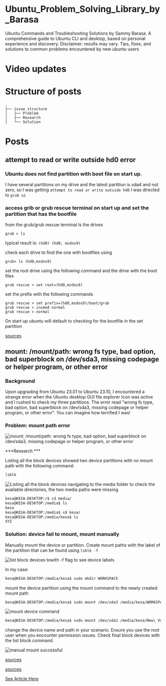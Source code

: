 # Ubuntu_Problem_Solving_Library_by_Barasa
Ubuntu Commands and Troubleshooting Solutions by Sammy Barasa. A comprehensive guide to Ubuntu CLI and desktop, based on personal experience and discovery. Disclaimer: results may vary. Tips, fixes, and solutions to common problems encountered by new ubuntu users

# Video updates

# Structure of posts

```
.
├── issue_structure
│   ├── Problem
│   ├── Research
│   └── Solution

```

# Posts

## **attempt to read or write outside hd0 error**

### Ubuntu does not find partition with boot file on start up.
I have several partitions on my drive and the latest partition is sda4 and not zero, so I was getting `attempt to read or write outside hd0`
 I was directed to `grub ui`

### access grib or grub rescue terminal on start up and set the partition that has the bootfile

from the grub/grub rescue terminal ls the drives
```
grub > ls
```
typical result is: `(hd0) (hd0, msdos9)`

check each drive to find the one with bootfiles using
```
grub> ls (hd0,msdos9)
```
set the root drive using the following command and the drive with the boot files
```
grub rescue > set root=(hd0,msdos9)
```

set the prefix with the following commands

```
grub rescue > set prefix=(hd0,msdos9)/boot/grub
grub rescue > insmod normal
grub rescue > normal
```
On start up ubuntu will default to checking for the bootfile in the set  partition

[sources](https://askubuntu.com/questions/397485/what-to-do-when-i-get-an-attempt-to-read-or-write-outside-of-disk-hd0-error)

## **mount: /mount/path: wrong fs type, bad option, bad superblock on /dev/sda3, missing codepage or helper program, or other error**

### Background

Upon upgrading from Ubuntu 23.01 to Ubuntu 23.10, I encountered a strange error when the Ubuntu desktop GUI file explorer Icon was active and I rushed to check my three partitions. The error read "wrong fs type, bad option, bad superblock on /dev/sda3, missing codepage or helper program, or other error". You can imagine how terrified I was!


### Problem: mount path error

![mount: /mount/path: wrong fs type, bad option, bad superblock on /dev/sda3, missing codepage or helper program, or other error](https://dev-to-uploads.s3.amazonaws.com/uploads/articles/m2x7roajiun3ginsea1s.png)

***Research ***   

Listing all the block devices showed two device partitions with no mount path with the following command:

```sh
lsblk
```

![Listing all the block devices](https://dev-to-uploads.s3.amazonaws.com/uploads/articles/zkktbhzlic29iughmw97.png)
navigating to the media folder to check the available directories, the two media paths were missing

```zsh
kesa@KESA-DESKTOP:/$ cd media/
kesa@KESA-DESKTOP:/media$ ls
kesa
kesa@KESA-DESKTOP:/media$ cd kesa/
kesa@KESA-DESKTOP:/media/kesa$ ls
XYZ
```

### Solution: device fail to mount, mount manually

Manually mount the device or partition. Create mount paths with the label of the partition that can be found using `lsblk -f`

![list block devices towith -f flag to see device labels](https://dev-to-uploads.s3.amazonaws.com/uploads/articles/jc0essktos9r5uaq7wwa.png)

In my case:
```sh
kesa@KESA-DESKTOP:/media/kesa$ sudo mkdir WORKSPACE
```
mount the device partition using the mount command to the newly created mount path
```sh
kesa@KESA-DESKTOP:/media/kesa$ sudo mount /dev/sda3 /media/kesa/WORKSPACE
```

![mount device command](https://dev-to-uploads.s3.amazonaws.com/uploads/articles/2z8o98psfxmmpsam7nmk.png)
```sh
kesa@KESA-DESKTOP:/media/kesa$ sudo mount /dev/sda1 /media/kesa/New\ Volume
```

change the device name and path in your scenario. Ensure you use the root user when you encounter permission issues. Check final block devices with the list block command.


![manual mount successful](https://dev-to-uploads.s3.amazonaws.com/uploads/articles/v9lv0x8cj8vr739sjv2h.png)



[sources](https://discuss.devopscube.com/t/solved-wrong-fs-type-bad-option-bad-superblock-on-dev-sdb-error/206/4)

[sources](https://www.reddit.com/r/linux4noobs/comments/17gk04t/wrong_fs_type_bad_option_bad_superblock_on/)

[See Article Here](https://dev.to/sammybarasa/mount-mountpath-wrong-fs-type-bad-option-bad-superblock-on-devsda3-missing-codepage-or-helper-program-or-other-error-2l84)